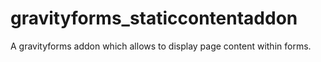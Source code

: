 # gravityforms_staticcontentaddon
A gravityforms addon which allows to display page content within forms.
